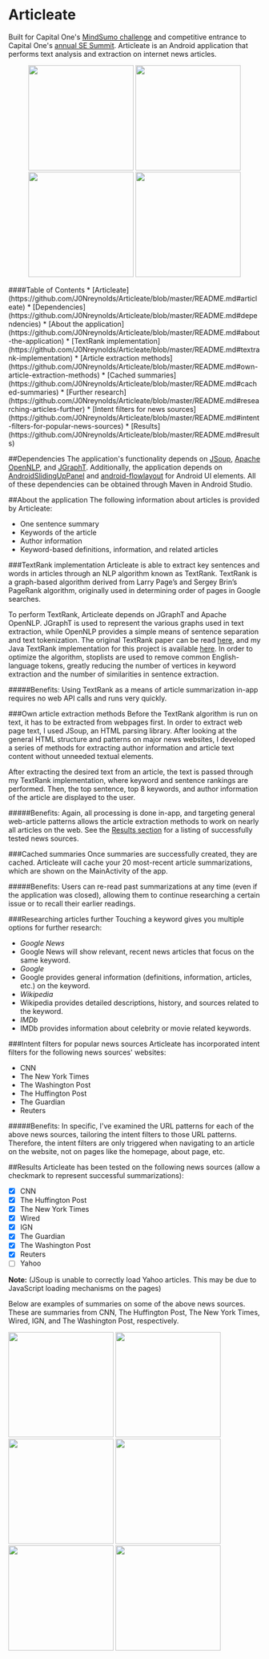 # Articleate
Built for Capital One's [MindSumo challenge](https://www.mindsumo.com/contests/565) and competitive entrance to Capital One's [annual SE Summit](https://www.youtube.com/watch?v=c5efHTl40dE). Articleate is an Android application that performs text analysis and extraction on internet news articles.

<p align="center">
  <img  src="https://raw.githubusercontent.com/J0Nreynolds/Articleate/master/Screenshots/Screenshot_2016-03-28-23-51-11.png" width="210" />

  <img  src="https://raw.githubusercontent.com/J0Nreynolds/Articleate/master/Screenshots/Screenshot_2016-03-27-17-24-46.png" width="210" />

  <img  src="https://raw.githubusercontent.com/J0Nreynolds/Articleate/master/Screenshots/Screenshot_2016-03-27-17-24-53.png" width="210" />


  <img  src="https://github.com/J0Nreynolds/Articleate/blob/master/Screenshots/Screenshot_2016-03-27-18-23-19.png" width="210" />
</p>
####Table of Contents
* [Articleate](https://github.com/J0Nreynolds/Articleate/blob/master/README.md#articleate)
* [Dependencies](https://github.com/J0Nreynolds/Articleate/blob/master/README.md#dependencies)
* [About the application](https://github.com/J0Nreynolds/Articleate/blob/master/README.md#about-the-application)
 * [TextRank implementation](https://github.com/J0Nreynolds/Articleate/blob/master/README.md#textrank-implementation)
 * [Article extraction methods](https://github.com/J0Nreynolds/Articleate/blob/master/README.md#own-article-extraction-methods)
 * [Cached summaries](https://github.com/J0Nreynolds/Articleate/blob/master/README.md#cached-summaries)
 * [Further research](https://github.com/J0Nreynolds/Articleate/blob/master/README.md#researching-articles-further)
 * [Intent filters for news sources](https://github.com/J0Nreynolds/Articleate/blob/master/README.md#intent-filters-for-popular-news-sources)
* [Results](https://github.com/J0Nreynolds/Articleate/blob/master/README.md#results)

##Dependencies
The application's functionality depends on [JSoup](http://jsoup.org/), [Apache OpenNLP](http://opennlp.apache.org/), and [JGraphT](http://jgrapht.org/).
Additionally, the application depends on [AndroidSlidingUpPanel](https://github.com/umano/AndroidSlidingUpPanel) and [android-flowlayout](https://github.com/ApmeM/android-flowlayout) for Android UI elements. All of these dependencies can be obtained through Maven in Android Studio.

##About the application
The following information about articles is provided by
Articleate:

* One sentence summary
* Keywords of the article
* Author information
* Keyword-based definitions, information, and
related articles

###TextRank implementation
Articleate is able to extract key sentences and words in
articles through an NLP algorithm known as TextRank. TextRank is a graph-based
algorithm derived from Larry Page’s and Sergey Brin’s PageRank algorithm,
originally used in determining order of pages in Google searches.

To perform TextRank, Articleate depends on JGraphT and Apache OpenNLP. JGraphT is used to represent the various graphs used in text extraction, while OpenNLP provides a simple means of sentence separation and text tokenization. The original TextRank paper can be read [here](https://web.eecs.umich.edu/~mihalcea/papers/mihalcea.emnlp04.pdf), and my Java TextRank implementation for this project is available [here](https://github.com/J0Nreynolds/Articleate/blob/master/app/src/main/java/textrank/TextRank.java). In order to optimize the algorithm, stoplists are used to remove common English-language tokens, greatly reducing the number of vertices in keyword extraction and the number of similarities in sentence extraction.

#####Benefits:
Using TextRank as a means of article summarization in-app requires no web API calls and runs very quickly.

###Own article extraction methods
Before the TextRank algorithm is run on text, it has to be extracted from webpages first. In order to extract web page text, I used JSoup, an HTML parsing library. After looking at the general HTML structure and patterns on major news websites, I developed a series of methods for extracting author information and article text content without unneeded textual elements.

After extracting the desired text from an article, the text is passed through my TextRank implementation, where keyword and sentence rankings are performed. Then, the top sentence, top 8 keywords, and author information of the article are displayed to the user.

#####Benefits:
Again, all processing is done in-app, and targeting general web-article patterns allows the article extraction methods to work on nearly all articles on the web. See the [Results section](https://github.com/J0Nreynolds/Articleate/blob/master/README.md#results) for a listing of successfully tested news sources.

###Cached summaries
Once summaries are successfully created, they are cached. Articleate will cache your 20 most-recent article summarizations, which are shown on the MainActivity of the app.

#####Benefits:
Users can re-read past summarizations at any time (even if the application was closed), allowing them to continue researching a certain issue or to recall their earlier readings.

###Researching articles further
Touching a keyword gives you multiple options for further research:
* _Google News_
 * Google News will show relevant, recent news articles that focus on the same keyword.
* _Google_
 * Google provides general information (definitions, information, articles, etc.) on the keyword.
* _Wikipedia_
 * Wikipedia provides detailed descriptions, history, and sources related to the keyword.
* _IMDb_
 * IMDb provides information about celebrity or movie related keywords.


###Intent filters for popular news sources
Articleate has incorporated intent filters for the following news sources' websites:

* CNN
* The New York Times
* The Washington Post
* The Huffington Post
* The Guardian
* Reuters

#####Benefits:
In specific, I've examined the URL patterns for each of the above news sources, tailoring the intent filters to those URL patterns. Therefore, the intent filters are only triggered when navigating to an article on the website, not on pages like the homepage, about page, etc.

##Results
Articleate has been tested on the following news sources (allow a checkmark to represent successful summarizations):

- [X] CNN
- [X] The Huffington Post
- [X] The New York Times
- [X] Wired
- [X] IGN
- [X] The Guardian
- [X] The Washington Post
- [X] Reuters
- [ ] Yahoo

**Note:** (JSoup is unable to correctly load Yahoo articles. This may be due to JavaScript loading mechanisms on the pages)

Below are examples of summaries on some of the above news sources. These are summaries from CNN, The Huffington Post, The New York Times, Wired, IGN, and The Washington Post, respectively.

<p display="">
  <img  src="https://raw.githubusercontent.com/J0Nreynolds/Articleate/master/Screenshots/Screenshot_2016-03-27-17-41-54.png" width="210" />

  <img  src="https://raw.githubusercontent.com/J0Nreynolds/Articleate/master/Screenshots/Screenshot_2016-03-27-17-27-53.png" width="210" />

  <img  src="https://raw.githubusercontent.com/J0Nreynolds/Articleate/master/Screenshots/Screenshot_2016-03-27-17-30-57.png" width="210" />

  <img  src="https://raw.githubusercontent.com/J0Nreynolds/Articleate/master/Screenshots/Screenshot_2016-03-27-17-24-53.png" width="210" />

  <img  src="https://raw.githubusercontent.com/J0Nreynolds/Articleate/master/Screenshots/Screenshot_2016-03-27-17-50-06.png" width="210" />

  <img  src="https://raw.githubusercontent.com/J0Nreynolds/Articleate/master/Screenshots/Screenshot_2016-03-27-17-26-35.png" width="210" />
</p>
